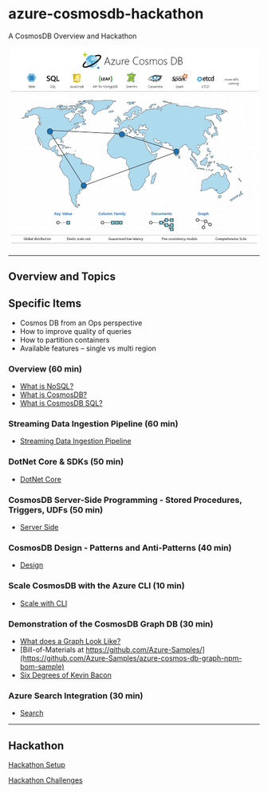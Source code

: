 # azure-cosmosdb-hackathon

A CosmosDB Overview and Hackathon

![azure-cosmos-db](img/azure-cosmosdb-2019.png)

---

## Overview and Topics

## Specific Items

- Cosmos DB from an Ops perspective
- How to improve quality of queries
- How  to partition containers
- Available features – single vs multi region
 

### Overview (60 min)

- [What is NoSQL?](what-is-nosql.md)
- [What is CosmosDB?](what-is-cosmosdb.md)
- [What is CosmosDB SQL?](what-is-cosmosdb-sql.md)

### Streaming Data Ingestion Pipeline (60 min)

- [Streaming Data Ingestion Pipeline](data_ingest_pipeline.md)

### DotNet Core & SDKs  (50 min)

- [DotNet Core](dotnet_core.md)

### CosmosDB Server-Side Programming - Stored Procedures, Triggers, UDFs (50 min)

- [Server Side](server_side.md)

### CosmosDB Design - Patterns and Anti-Patterns (40 min)

- [Design](design.md)

### Scale CosmosDB with the Azure CLI (10 min)

- [Scale with CLI](scale_with_cli.md)

### Demonstration of the CosmosDB Graph DB (30 min)

- [What does a Graph Look Like?](img/sample-graph.png)
- [Bill-of-Materials at https://github.com/Azure-Samples/](https://github.com/Azure-Samples/azure-cosmos-db-graph-npm-bom-sample)
- [Six Degrees of Kevin Bacon](https://github.com/cjoakim/azure-cosmosdb-graph-node)

### Azure Search Integration (30 min)

- [Search](search.md)

---

## Hackathon

[Hackathon Setup](hackathon_setup.md)

[Hackathon Challenges](challenges/challenges_list.md)
